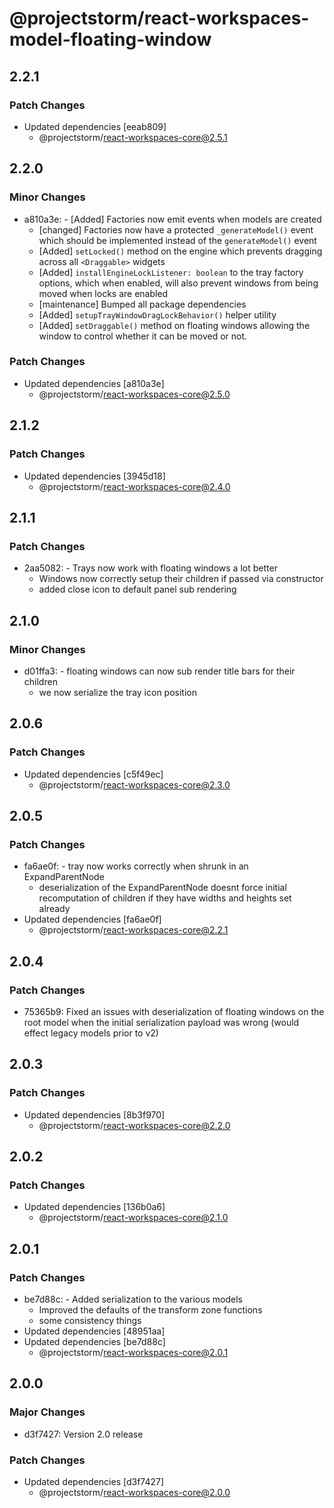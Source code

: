 # @projectstorm/react-workspaces-model-floating-window

## 2.2.1

### Patch Changes

- Updated dependencies [eeab809]
  - @projectstorm/react-workspaces-core@2.5.1

## 2.2.0

### Minor Changes

- a810a3e: - [Added] Factories now emit events when models are created
  - [changed] Factories now have a protected `_generateModel()` event which should be implemented instead of the `generateModel()` event
  - [Added] `setLocked()` method on the engine which prevents dragging across all `<Draggable>` widgets
  - [Added] `installEngineLockListener: boolean` to the tray factory options, which when enabled, will also prevent windows from being moved when locks are enabled
  - [maintenance] Bumped all package dependencies
  - [Added] `setupTrayWindowDragLockBehavior()` helper utility
  - [Added] `setDraggable()` method on floating windows allowing the window to control whether it can be moved or not.

### Patch Changes

- Updated dependencies [a810a3e]
  - @projectstorm/react-workspaces-core@2.5.0

## 2.1.2

### Patch Changes

- Updated dependencies [3945d18]
  - @projectstorm/react-workspaces-core@2.4.0

## 2.1.1

### Patch Changes

- 2aa5082: - Trays now work with floating windows a lot better
  - Windows now correctly setup their children if passed via constructor
  - added close icon to default panel sub rendering

## 2.1.0

### Minor Changes

- d01ffa3: - floating windows can now sub render title bars for their children
  - we now serialize the tray icon position

## 2.0.6

### Patch Changes

- Updated dependencies [c5f49ec]
  - @projectstorm/react-workspaces-core@2.3.0

## 2.0.5

### Patch Changes

- fa6ae0f: - tray now works correctly when shrunk in an ExpandParentNode
  - deserialization of the ExpandParentNode doesnt force initial recomputation of children if they have widths and heights set already
- Updated dependencies [fa6ae0f]
  - @projectstorm/react-workspaces-core@2.2.1

## 2.0.4

### Patch Changes

- 75365b9: Fixed an issues with deserialization of floating windows on the root model when the initial serialization payload was wrong (would effect legacy models prior to v2)

## 2.0.3

### Patch Changes

- Updated dependencies [8b3f970]
  - @projectstorm/react-workspaces-core@2.2.0

## 2.0.2

### Patch Changes

- Updated dependencies [136b0a6]
  - @projectstorm/react-workspaces-core@2.1.0

## 2.0.1

### Patch Changes

- be7d88c: - Added serialization to the various models
  - Improved the defaults of the transform zone functions
  - some consistency things
- Updated dependencies [48951aa]
- Updated dependencies [be7d88c]
  - @projectstorm/react-workspaces-core@2.0.1

## 2.0.0

### Major Changes

- d3f7427: Version 2.0 release

### Patch Changes

- Updated dependencies [d3f7427]
  - @projectstorm/react-workspaces-core@2.0.0
